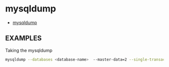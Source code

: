 # mysqldump

- [mysqldump](https://dev.mysql.com/doc/refman/8.0/en/mysqldump.html)

## EXAMPLES

Taking the mysqldump

```bash
mysqldump --databases <database-name>  --master-data=2 --single-transaction --order-by-primary -r filename.sql -h <hostname> -u <username> -p
```